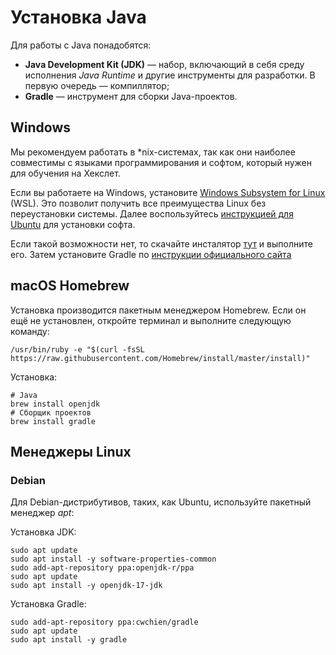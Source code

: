 # Установка Java

Для работы с Java понадобятся:

* **Java Development Kit (JDK)** — набор, включающий в себя среду исполнения *Java Runtime* и другие инструменты для разработки. В первую очередь — компиллятор;
* **Gradle** — инструмент для сборки Java-проектов.

## Windows

Мы рекомендуем работать в *nix-системах, так как они наиболее совместимы с языками программирования и софтом, который нужен для обучения на Хекслет.

Если вы работаете на Windows, установите [Windows Subsystem for Linux](https://docs.microsoft.com/ru-ru/windows/wsl/install-win10) (WSL). Это позволит получить все преимущества Linux без переустановки системы. Далее воспользуйтесь [инструкцией для Ubuntu](#менеджеры-linux) для установки софта.

Если такой возможности нет, то скачайте инсталятор [тут](https://adoptium.net/releases.html?variant=openjdk17&jvmVariant=hotspot) и выполните его. Затем установите Gradle по [инструкции официального сайта](https://gradle.org/install/)

## macOS Homebrew

Установка производится пакетным менеджером Homebrew. Если он ещё не установлен, откройте терминал и выполните следующую команду:

```shell
/usr/bin/ruby -e "$(curl -fsSL https://raw.githubusercontent.com/Homebrew/install/master/install)"
```

Установка:

```shell
# Java
brew install openjdk
# Сборщик проектов
brew install gradle
```

## Менеджеры Linux

### Debian

Для Debian-дистрибутивов, таких, как Ubuntu, используйте пакетный менеджер *apt*:

Установка JDK:

```shell
sudo apt update
sudo apt install -y software-properties-common
sudo add-apt-repository ppa:openjdk-r/ppa
sudo apt update
sudo apt install -y openjdk-17-jdk
```

Установка Gradle:
```shell
sudo add-apt-repository ppa:cwchien/gradle
sudo apt update
sudo apt install -y gradle
```
